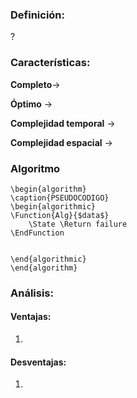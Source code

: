 ### Definición:
?


### Características:

**Completo**-> 

**Óptimo** -> 

**Complejidad temporal** $\rightarrow$ 

**Complejidad espacial** $\rightarrow$

### Algoritmo
```pseudo
\begin{algorithm} 
\caption{PSEUDOCODIGO} 
\begin{algorithmic} 
\Function{Alg}{$data$}
    \State \Return failure
\EndFunction


\end{algorithmic} 
\end{algorithm}

```


### Análisis:

#### Ventajas:
1. 

#### Desventajas:
1. 